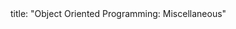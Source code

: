 <frontmatter>
title: "Object Oriented Programming: Miscellaneous"
</frontmatter>

<include src="unit-inPage-asFlat.md" boilerplate />